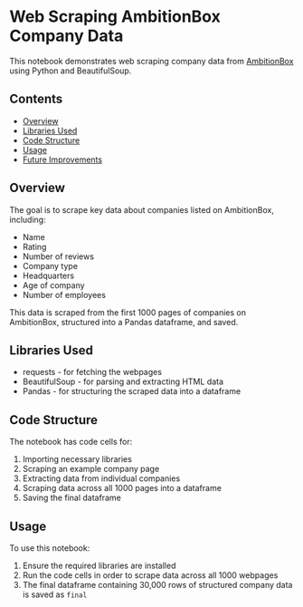
# Web Scraping AmbitionBox Company Data

This notebook demonstrates web scraping company data from [AmbitionBox](https://www.ambitionbox.com/) using Python and BeautifulSoup.

## Contents

- [Overview](#overview)
- [Libraries Used](#libraries-used)
- [Code Structure](#code-structure)
- [Usage](#usage) 
- [Future Improvements](#future-improvements)

## Overview

The goal is to scrape key data about companies listed on AmbitionBox, including:

- Name
- Rating
- Number of reviews
- Company type  
- Headquarters 
- Age of company
- Number of employees

This data is scraped from the first 1000 pages of companies on AmbitionBox, structured into a Pandas dataframe, and saved.

## Libraries Used

- requests - for fetching the webpages
- BeautifulSoup - for parsing and extracting HTML data 
- Pandas - for structuring the scraped data into a dataframe

## Code Structure

The notebook has code cells for:

1. Importing necessary libraries
2. Scraping an example company page 
3. Extracting data from individual companies
4. Scraping data across all 1000 pages into a dataframe
5. Saving the final dataframe 

## Usage

To use this notebook:

1. Ensure the required libraries are installed 
2. Run the code cells in order to scrape data across all 1000 webpages
3. The final dataframe containing 30,000 rows of structured company data is saved as `final`

